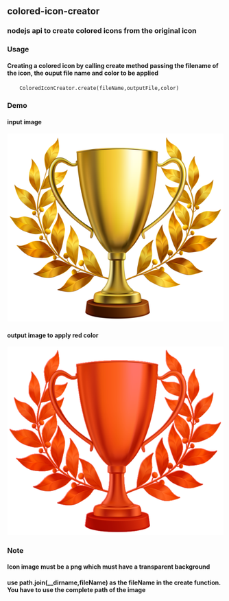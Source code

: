 ## colored-icon-creator

### nodejs api to create colored icons from the original icon

### Usage

#### Creating a colored icon by calling create method passing the filename of the icon, the ouput file name and color to be applied
```
    ColoredIconCreator.create(fileName,outputFile,color)
```

### Demo

#### input image

<img src="https://github.com/Anwesh43/colored-icon-creator/blob/master/test/trophy.png" >


#### output image to apply red color

<img src="https://github.com/Anwesh43/colored-icon-creator/blob/master/test/f.png">


### Note

#### Icon image must be a png which must have a transparent background

#### use path.join(__dirname,fileName) as the fileName in the create function. You have to use the complete path of the image
 
